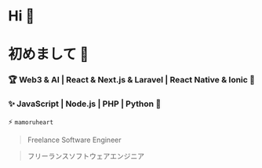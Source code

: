 # Hi 👋
# 初めまして 👋

<!--
**mamoruheart/mamoruheart** is a ✨ _special_ ✨ repository because its `README.md` (this file) appears on your GitHub profile.

Here are some ideas to get you started:

- 🔭 I’m currently working on ...
- 🌱 I’m currently learning ...
- 👯 I’m looking to collaborate on ...
- 🤔 I’m looking for help with ...
- 💬 Ask me about ...
- 📫 How to reach me: ...
- 😄 Pronouns: ...
- ⚡ Fun fact: ...
-->

### 🏆 Web3 & AI | React & Next.js & Laravel | React Native & Ionic 📱
### ✨ JavaScript | Node.js | PHP | Python 🌱

⚡ `mamoruheart`

> Freelance Software Engineer

> フリーランスソフトウェアエンジニア
